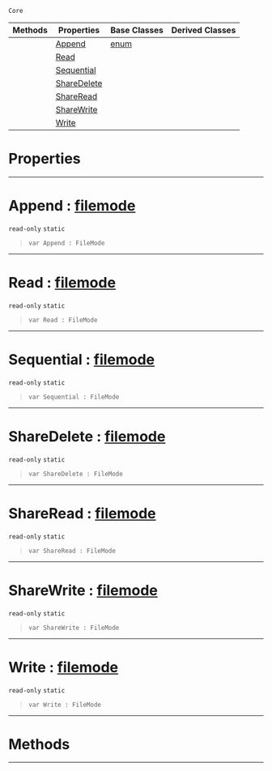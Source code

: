  `Core`

|Methods|Properties|Base Classes|Derived Classes|
|---|---|---|---|
| |[ Append](filemode.md#append-zilch-engine-docum)|[enum](enum.md)| |
| |[ Read](filemode.md#read-zilch-engine-documen)| | |
| |[ Sequential](filemode.md#sequential-zilch-engine-d)| | |
| |[ ShareDelete](filemode.md#sharedelete-zilch-engine)| | |
| |[ ShareRead](filemode.md#shareread-zilch-engine-do)| | |
| |[ ShareWrite](filemode.md#sharewrite-zilch-engine-d)| | |
| |[ Write](filemode.md#write-zilch-engine-docume)| | |


 #  Properties


---  
 #  Append : [filemode](filemode.md)

 `read-only` `static`

> 
> ```TS:Nada
> var Append : FileMode


---  
 #  Read : [filemode](filemode.md)

 `read-only` `static`

> 
> ```TS:Nada
> var Read : FileMode


---  
 #  Sequential : [filemode](filemode.md)

 `read-only` `static`

> 
> ```TS:Nada
> var Sequential : FileMode


---  
 #  ShareDelete : [filemode](filemode.md)

 `read-only` `static`

> 
> ```TS:Nada
> var ShareDelete : FileMode


---  
 #  ShareRead : [filemode](filemode.md)

 `read-only` `static`

> 
> ```TS:Nada
> var ShareRead : FileMode


---  
 #  ShareWrite : [filemode](filemode.md)

 `read-only` `static`

> 
> ```TS:Nada
> var ShareWrite : FileMode


---  
 #  Write : [filemode](filemode.md)

 `read-only` `static`

> 
> ```TS:Nada
> var Write : FileMode


---  
 #  Methods


---  
 

 